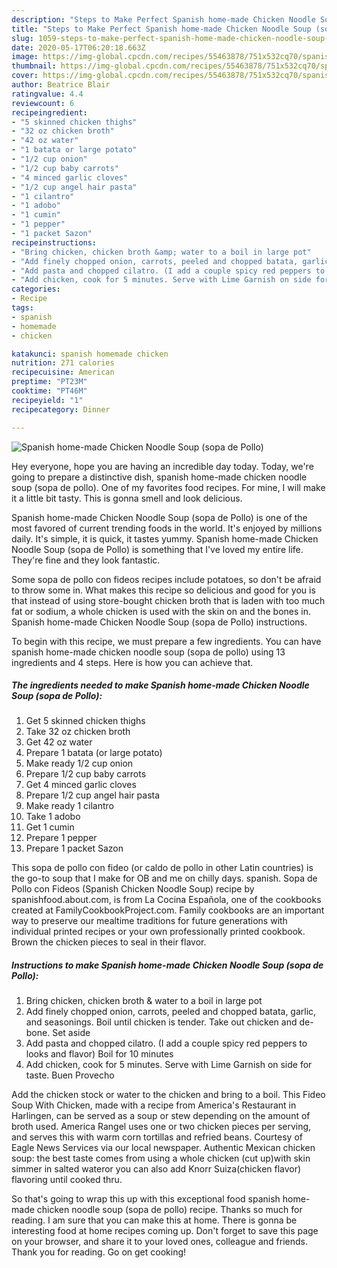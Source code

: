 ```yaml
---
description: "Steps to Make Perfect Spanish home-made Chicken Noodle Soup (sopa de Pollo)"
title: "Steps to Make Perfect Spanish home-made Chicken Noodle Soup (sopa de Pollo)"
slug: 1059-steps-to-make-perfect-spanish-home-made-chicken-noodle-soup-sopa-de-pollo
date: 2020-05-17T06:20:18.663Z
image: https://img-global.cpcdn.com/recipes/55463878/751x532cq70/spanish-home-made-chicken-noodle-soup-sopa-de-pollo-recipe-main-photo.jpg
thumbnail: https://img-global.cpcdn.com/recipes/55463878/751x532cq70/spanish-home-made-chicken-noodle-soup-sopa-de-pollo-recipe-main-photo.jpg
cover: https://img-global.cpcdn.com/recipes/55463878/751x532cq70/spanish-home-made-chicken-noodle-soup-sopa-de-pollo-recipe-main-photo.jpg
author: Beatrice Blair
ratingvalue: 4.4
reviewcount: 6
recipeingredient:
- "5 skinned chicken thighs"
- "32 oz chicken broth"
- "42 oz water"
- "1 batata or large potato"
- "1/2 cup onion"
- "1/2 cup baby carrots"
- "4 minced garlic cloves"
- "1/2 cup angel hair pasta"
- "1 cilantro"
- "1 adobo"
- "1 cumin"
- "1 pepper"
- "1 packet Sazon"
recipeinstructions:
- "Bring chicken, chicken broth &amp; water to a boil in large pot"
- "Add finely chopped onion, carrots, peeled and chopped batata, garlic, and seasonings. Boil until chicken is tender. Take out chicken and de-bone. Set aside"
- "Add pasta and chopped cilatro. (I add a couple spicy red peppers to looks and flavor) Boil for 10 minutes"
- "Add chicken, cook for 5 minutes. Serve with Lime Garnish on side for taste. Buen Provecho"
categories:
- Recipe
tags:
- spanish
- homemade
- chicken

katakunci: spanish homemade chicken 
nutrition: 271 calories
recipecuisine: American
preptime: "PT23M"
cooktime: "PT46M"
recipeyield: "1"
recipecategory: Dinner

---
```



![Spanish home-made Chicken Noodle Soup (sopa de Pollo)](https://img-global.cpcdn.com/recipes/55463878/751x532cq70/spanish-home-made-chicken-noodle-soup-sopa-de-pollo-recipe-main-photo.jpg)

Hey everyone, hope you are having an incredible day today. Today, we're going to prepare a distinctive dish, spanish home-made chicken noodle soup (sopa de pollo). One of my favorites food recipes. For mine, I will make it a little bit tasty. This is gonna smell and look delicious.

Spanish home-made Chicken Noodle Soup (sopa de Pollo) is one of the most favored of current trending foods in the world. It's enjoyed by millions daily. It's simple, it is quick, it tastes yummy. Spanish home-made Chicken Noodle Soup (sopa de Pollo) is something that I've loved my entire life. They're fine and they look fantastic.

Some sopa de pollo con fideos recipes include potatoes, so don&#39;t be afraid to throw some in. What makes this recipe so delicious and good for you is that instead of using store-bought chicken broth that is laden with too much fat or sodium, a whole chicken is used with the skin on and the bones in. Spanish home-made Chicken Noodle Soup (sopa de Pollo) instructions.


To begin with this recipe, we must prepare a few ingredients. You can have spanish home-made chicken noodle soup (sopa de pollo) using 13 ingredients and 4 steps. Here is how you can achieve that.

<!--inarticleads1-->

##### The ingredients needed to make Spanish home-made Chicken Noodle Soup (sopa de Pollo):

1. Get 5 skinned chicken thighs
1. Take 32 oz chicken broth
1. Get 42 oz water
1. Prepare 1 batata (or large potato)
1. Make ready 1/2 cup onion
1. Prepare 1/2 cup baby carrots
1. Get 4 minced garlic cloves
1. Prepare 1/2 cup angel hair pasta
1. Make ready 1 cilantro
1. Take 1 adobo
1. Get 1 cumin
1. Prepare 1 pepper
1. Prepare 1 packet Sazon


This sopa de pollo con fideo (or caldo de pollo in other Latin countries) is the go-to soup that I make for OB and me on chilly days. spanish. Sopa de Pollo con Fideos (Spanish Chicken Noodle Soup) recipe by spanishfood.about.com, is from La Cocina Española, one of the cookbooks created at FamilyCookbookProject.com. Family cookbooks are an important way to preserve our mealtime traditions for future generations with individual printed recipes or your own professionally printed cookbook. Brown the chicken pieces to seal in their flavor. 

<!--inarticleads2-->

##### Instructions to make Spanish home-made Chicken Noodle Soup (sopa de Pollo):

1. Bring chicken, chicken broth &amp; water to a boil in large pot
1. Add finely chopped onion, carrots, peeled and chopped batata, garlic, and seasonings. Boil until chicken is tender. Take out chicken and de-bone. Set aside
1. Add pasta and chopped cilatro. (I add a couple spicy red peppers to looks and flavor) Boil for 10 minutes
1. Add chicken, cook for 5 minutes. Serve with Lime Garnish on side for taste. Buen Provecho


Add the chicken stock or water to the chicken and bring to a boil. This Fideo Soup With Chicken, made with a recipe from America&#39;s Restaurant in Harlingen, can be served as a soup or stew depending on the amount of broth used. America Rangel uses one or two chicken pieces per serving, and serves this with warm corn tortillas and refried beans. Courtesy of Eagle News Services via our local newspaper. Authentic Mexican chicken soup: the best taste comes from using a whole chicken (cut up)with skin simmer in salted wateror you can also add Knorr Suiza(chicken flavor) flavoring until cooked thru. 

So that's going to wrap this up with this exceptional food spanish home-made chicken noodle soup (sopa de pollo) recipe. Thanks so much for reading. I am sure that you can make this at home. There is gonna be interesting food at home recipes coming up. Don't forget to save this page on your browser, and share it to your loved ones, colleague and friends. Thank you for reading. Go on get cooking!
